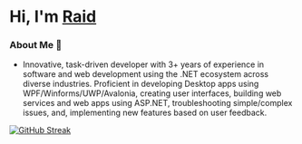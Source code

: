 # Hi, I'm [Raid](https://www.facebook.com/profile.php?id=100051990292449)

### About Me 🚀 
- Innovative, task-driven developer with 3+ years of experience in software and web development using the .NET ecosystem across diverse industries.
Proficient in developing Desktop apps using WPF/Winforms/UWP/Avalonia, creating user interfaces, building web services and web apps using ASP.NET,  troubleshooting simple/complex issues, and, implementing new features based on user feedback.</br>

[![GitHub Streak](https://streak-stats.demolab.com?user=raid-teyar&theme=tokyonight-duo)](https://git.io/streak-stats)



